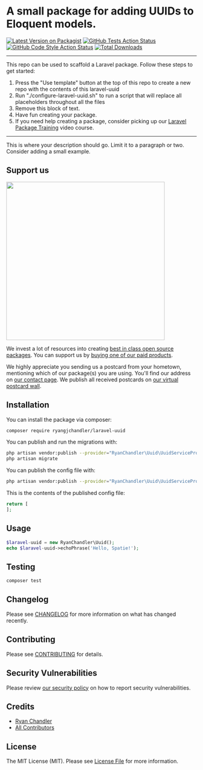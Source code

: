 # A small package for adding UUIDs to Eloquent models.

[![Latest Version on Packagist](https://img.shields.io/packagist/v/ryangjchandler/laravel-uuid.svg?style=flat-square)](https://packagist.org/packages/ryangjchandler/laravel-uuid)
[![GitHub Tests Action Status](https://img.shields.io/github/workflow/status/ryangjchandler/laravel-uuid/run-tests?label=tests)](https://github.com/ryangjchandler/laravel-uuid/actions?query=workflow%3Arun-tests+branch%3Amain)
[![GitHub Code Style Action Status](https://img.shields.io/github/workflow/status/ryangjchandler/laravel-uuid/Check%20&%20fix%20styling?label=code%20style)](https://github.com/ryangjchandler/laravel-uuid/actions?query=workflow%3A"Check+%26+fix+styling"+branch%3Amain)
[![Total Downloads](https://img.shields.io/packagist/dt/ryangjchandler/laravel-uuid.svg?style=flat-square)](https://packagist.org/packages/ryangjchandler/laravel-uuid)

---
This repo can be used to scaffold a Laravel package. Follow these steps to get started:

1. Press the "Use template" button at the top of this repo to create a new repo with the contents of this laravel-uuid
2. Run "./configure-laravel-uuid.sh" to run a script that will replace all placeholders throughout all the files
3. Remove this block of text.
4. Have fun creating your package.
5. If you need help creating a package, consider picking up our <a href="https://laravelpackage.training">Laravel Package Training</a> video course.
---

This is where your description should go. Limit it to a paragraph or two. Consider adding a small example.

## Support us

[<img src="https://github-ads.s3.eu-central-1.amazonaws.com/laravel-uuid.jpg?t=1" width="419px" />](https://spatie.be/github-ad-click/laravel-uuid)

We invest a lot of resources into creating [best in class open source packages](https://spatie.be/open-source). You can support us by [buying one of our paid products](https://spatie.be/open-source/support-us).

We highly appreciate you sending us a postcard from your hometown, mentioning which of our package(s) you are using. You'll find our address on [our contact page](https://spatie.be/about-us). We publish all received postcards on [our virtual postcard wall](https://spatie.be/open-source/postcards).

## Installation

You can install the package via composer:

```bash
composer require ryangjchandler/laravel-uuid
```

You can publish and run the migrations with:

```bash
php artisan vendor:publish --provider="RyanChandler\Uuid\UuidServiceProvider" --tag="laravel-uuid-migrations"
php artisan migrate
```

You can publish the config file with:
```bash
php artisan vendor:publish --provider="RyanChandler\Uuid\UuidServiceProvider" --tag="laravel-uuid-config"
```

This is the contents of the published config file:

```php
return [
];
```

## Usage

```php
$laravel-uuid = new RyanChandler\Uuid();
echo $laravel-uuid->echoPhrase('Hello, Spatie!');
```

## Testing

```bash
composer test
```

## Changelog

Please see [CHANGELOG](CHANGELOG.md) for more information on what has changed recently.

## Contributing

Please see [CONTRIBUTING](.github/CONTRIBUTING.md) for details.

## Security Vulnerabilities

Please review [our security policy](../../security/policy) on how to report security vulnerabilities.

## Credits

- [Ryan Chandler](https://github.com/ryangjchandler)
- [All Contributors](../../contributors)

## License

The MIT License (MIT). Please see [License File](LICENSE.md) for more information.
